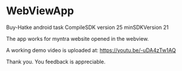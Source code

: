 # WebViewApp
Buy-Hatke android task
CompileSDK version 25
minSDKVersion 21

The app works for myntra website opened in the webview. 

A working demo video is uploaded at: https://youtu.be/-uDA4zTw1AQ

Thank you. You feedback is appreciable.

